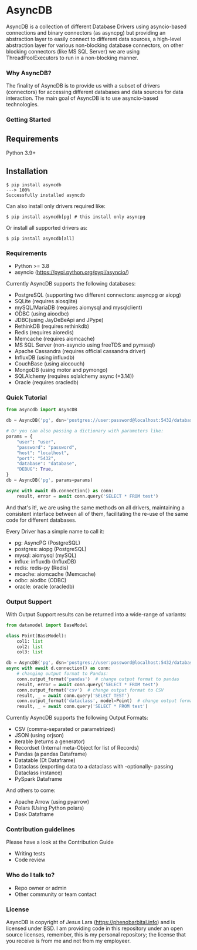 # AsyncDB #

AsyncDB is a collection of different Database Drivers using asyncio-based connections and binary connectors (as asyncpg) but providing an abstraction layer to easily connect to different data sources, a high-level abstraction layer for various non-blocking database connectors,
on other blocking connectors (like MS SQL Server) we are using ThreadPoolExecutors to run in a non-blocking manner.

### Why AsyncDB? ###

The finality of AsyncDB is to provide us with a subset of drivers (connectors) for accessing different databases and data sources for data interaction.
The main goal of AsyncDB is to use asyncio-based technologies.

### Getting Started ###

## Requirements

Python 3.9+

## Installation

<div class="termy">

```console
$ pip install asyncdb
---> 100%
Successfully installed asyncdb
```

Can also install only drivers required like:
```console
$ pip install asyncdb[pg] # this install only asyncpg
```
Or install all supported drivers as:

```console
$ pip install asyncdb[all]
```

### Requirements ###

* Python >= 3.8
* asyncio (https://pypi.python.org/pypi/asyncio/)

Currently AsyncDB supports the following databases:

* PostgreSQL (supporting two different connectors: asyncpg or aiopg)
* SQLite (requires aiosqlite)
* mySQL/MariaDB (requires aiomysql and mysqlclient)
* ODBC (using aioodbc)
* JDBC(using JayDeBeApi and JPype)
* RethinkDB (requires rethinkdb)
* Redis (requires aioredis)
* Memcache (requires aiomcache)
* MS SQL Server (non-asyncio using freeTDS and pymssql)
* Apache Cassandra (requires official cassandra driver)
* InfluxDB (using influxdb)
* CouchBase (using aiocouch)
* MongoDB (using motor and pymongo)
* SQLAlchemy (requires sqlalchemy async (+3.14))
* Oracle (requires oracledb)

### Quick Tutorial ###

```python
from asyncdb import AsyncDB

db = AsyncDB('pg', dsn='postgres://user:password@localhost:5432/database')

# Or you can also passing a dictionary with parameters like:
params = {
    "user": "user",
    "password": "password",
    "host": "localhost",
    "port": "5432",
    "database": "database",
    "DEBUG": True,
}
db = AsyncDB('pg', params=params)

async with await db.connection() as conn:
    result, error = await conn.query('SELECT * FROM test')
```
And that's it!, we are using the same methods on all drivers, maintaining a consistent interface between all of them, facilitating the re-use of the same code for different databases.

Every Driver has a simple name to call it:
* pg: AsyncPG (PostgreSQL)
* postgres: aiopg (PostgreSQL)
* mysql: aiomysql (mySQL)
* influx: influxdb (InfluxDB)
* redis: redis-py (Redis)
* mcache: aiomcache (Memcache)
* odbc: aiodbc (ODBC)
* oracle: oracle (oracledb)

### Output Support ###

With Output Support results can be returned into a wide-range of variants:

```python
from datamodel import BaseModel

class Point(BaseModel):
    col1: list
    col2: list
    col3: list

db = AsyncDB('pg', dsn='postgres://user:password@localhost:5432/database')
async with await d.connection() as conn:
    # changing output format to Pandas:
    conn.output_format('pandas')  # change output format to pandas
    result, error = await conn.query('SELECT * FROM test')
    conn.output_format('csv')  # change output format to CSV
    result, _ = await conn.query('SELECT TEST')
    conn.output_format('dataclass', model=Point)  # change output format to Dataclass Model
    result, _ = await conn.query('SELECT * FROM test')
```

Currently AsyncDB supports the following Output Formats:

* CSV (comma-separated or parametrized)
* JSON (using orjson)
* iterable (returns a generator)
* Recordset (Internal meta-Object for list of Records)
* Pandas (a pandas Dataframe)
* Datatable (Dt Dataframe)
* Dataclass (exporting data to a dataclass with -optionally- passing Dataclass instance)
* PySpark Dataframe

And others to come:
* Apache Arrow (using pyarrow)
* Polars (Using Python polars)
* Dask Dataframe

### Contribution guidelines ###

Please have a look at the Contribution Guide

* Writing tests
* Code review

### Who do I talk to? ###

* Repo owner or admin
* Other community or team contact

### License ###

AsyncDB is copyright of Jesus Lara (https://phenobarbital.info) and is licensed under BSD. I am providing code in this repository under an open source licenses, remember, this is my personal repository; the license that you receive is from me and not from my employeer.
